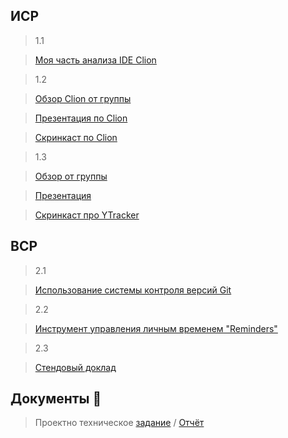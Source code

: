 ## ИСР 
>1.1 

>[Моя часть анализа IDE Clion](https://github.com/riki163/Practice2-2022/blob/main/1.1/1.1.pdf)

>1.2 

>[Обзор Clion от группы](https://github.com/riki163/Practice2-2022/blob/main/1.1/1.1.pdf)

>[Презентация по Clion](https://github.com/riki163/Practice2-2022/blob/main/1.2/%D0%9F%D1%80%D0%B5%D0%B7%D0%B5%D0%BD%D1%82%D0%B0%D1%86%D0%B8%D1%8F1.2.pdf)

>[Скринкаст по Clion](https://github.com/riki163/PracticeSep-2022/blob/main/1.2/%D0%97%D0%B0%D0%B4%D0%B0%D0%BD%D0%B8%D0%B5%201.2%20%D0%A3%D0%9F%D0%A2%20%D1%81%D0%BA%D1%80%D0%B8%D0%BD%D0%BA%D0%B0%D1%81%D1%82.pdf)

>1.3 

>[Обзор от группы](https://github.com/riki163/Practice2-2022/blob/main/1.3/1.3.pdf)

>[Презентация](https://github.com/riki163/Practice2-2022/blob/main/1.3/%D0%9F%D1%80%D0%B5%D0%B7%D0%B5%D0%BD%D1%82%D0%B0%D1%86%D0%B8%D1%8F1.3.pdf)

>[Скринкаст про YTracker](https://github.com/riki163/PracticeSep-2022/blob/main/1.3/%D0%97%D0%B0%D0%B4%D0%B0%D0%BD%D0%B8%D0%B5%201.3%20%D0%A3%D0%9F%D0%A2%20%D1%81%D0%BA%D1%80%D0%B8%D0%BD%D0%BA%D1%81%D1%82.pdf)

## ВСР 

>2.1 

>[Использование системы контроля версий Git](https://github.com/riki163/Practice2-2022/blob/main/2.1/2.1.pdf)

>2.2 

>[Инструмент управления личным временем "Reminders"](https://github.com/riki163/Practice2-2022/blob/main/2.2/2.2.pdf)

>2.3 

>[Стендовый доклад](https://github.com/riki163/Practice2-2022/blob/main/2.3/2.3.pdf)

## Документы 📂
> Проектно техническое [задание]()
> / [Отчёт]()
